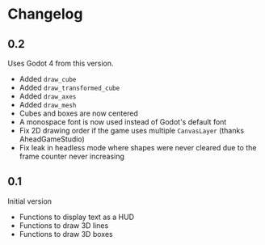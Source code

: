 Changelog
=============


0.2 
----

Uses Godot 4 from this version.

- Added `draw_cube`
- Added `draw_transformed_cube`
- Added `draw_axes`
- Added `draw_mesh`
- Cubes and boxes are now centered
- A monospace font is now used instead of Godot's default font
- Fix 2D drawing order if the game uses multiple `CanvasLayer` (thanks AheadGameStudio)
- Fix leak in headless mode where shapes were never cleared due to the frame counter never increasing


0.1
-----

Initial version

- Functions to display text as a HUD
- Functions to draw 3D lines
- Functions to draw 3D boxes
